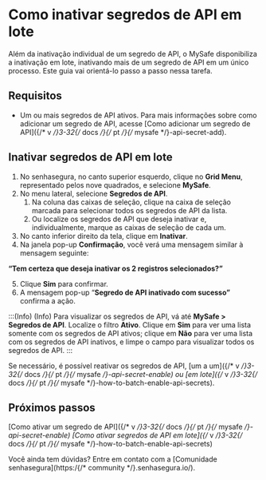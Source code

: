 # Como inativar segredos de API em lote

Além da inativação individual de um segredo de API, o MySafe disponibiliza a inativação em lote, inativando mais de um segredo de API em um único processo. Este guia vai orientá-lo passo a passo nessa tarefa.

## Requisitos

* Um ou mais segredos de API ativos. Para mais informações sobre como adicionar um segredo de API, acesse [Como adicionar um segredo de API]({/* v */}3-32{/* docs */}{/* pt */}{/* mysafe */}-api-secret-add).

## Inativar segredos de API em lote
1. No senhasegura, no canto superior esquerdo, clique no **Grid Menu**, representado pelos nove quadrados, e selecione **MySafe**.
2. No menu lateral, selecione **Segredos de API**.
    1. Na coluna das caixas de seleção, clique na caixa de seleção marcada para selecionar todos os segredos de API da lista.
    2. Ou localize os segredos de API que deseja inativar e, individualmente, marque as caixas de seleção de cada um.
3. No canto inferior direito da tela, clique em **Inativar**.
4. Na janela pop-up **Confirmação**, você verá uma mensagem similar à mensagem seguinte:

**“Tem certeza que deseja inativar os 2 registros selecionados?”**

5. Clique **Sim** para confirmar.
6. A mensagem pop-up “**Segredo de API inativado com sucesso”** confirma a ação.

:::(Info) (Info)
Para visualizar os segredos de API, vá até **MySafe > Segredos de API**. Localize o filtro **Ativo**. Clique em **Sim** para ver uma lista somente com os segredos de API ativos; clique em **Não** para ver uma lista com os segredos de API inativos, e limpe o campo para visualizar todos os segredos de API.
:::

Se necessário, é possível reativar os segredos de API, [um a um]({/* v */}3-32{/* docs */}{/* pt */}{/* mysafe */}-api-secret-enable) ou [em lote]({/* v */}3-32{/* docs */}{/* pt */}{/* mysafe */}-how-to-batch-enable-api-secrets).

## Próximos passos
[Como ativar um segredo de API]({/* v */}3-32{/* docs */}{/* pt */}{/* mysafe */}-api-secret-enable)
[Como ativar segredos de API em lote]({/* v */}3-32{/* docs */}{/* pt */}{/* mysafe */}-how-to-batch-enable-api-secrets)

Você ainda tem dúvidas? Entre em contato com a [Comunidade senhasegura](https:/{/* community */}.senhasegura.io/).